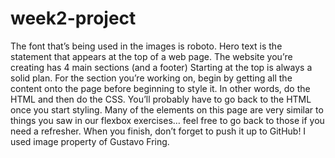 # week2-project
The font that’s being used in the images is roboto.
Hero text is the statement that appears at the top of a web page.
The website you’re creating has 4 main sections (and a footer)
Starting at the top is always a solid plan.
For the section you’re working on, begin by getting all the content onto the page before beginning to style it. In other words, do the HTML and then do the CSS. You’ll probably have to go back to the HTML once you start styling.
Many of the elements on this page are very similar to things you saw in our flexbox exercises… feel free to go back to those if you need a refresher.
When you finish, don’t forget to push it up to GitHub!
I used image property of Gustavo Fring.